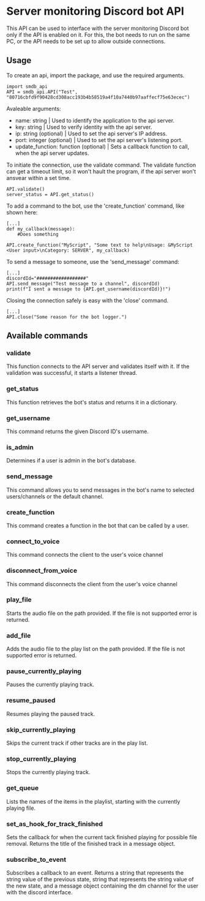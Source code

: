 # Server monitoring Discord bot API

This API can be used to interface with the server monitoring Discord bot only if the API is enabled on it. For this, the bot needs to run on the same PC, or the API needs to be set up to allow outside connections.

## Usage

To create an api, import the package, and use the required arguments.

```
import smdb_api
API = smdb_api.API("Test", "80716cbfd9f90428cd308acc193b4b58519a4f10a7440b97aaffecf75e63ecec")
```

Avaleable arguments:

- name: string | Used to identify the application to the api server.
- key: string | Used to verify identity with the api server.
- ip: string (optional) | Used to set the api server's IP address.
- port: integer (optional) | Used to set the api server's listening port.
- update_function: function (optional) | Sets a callback function to call, when the api server updates.

To initiate the connection, use the validate command. The validate function can get a timeout limit, so it won't hault the program, if the api server won't ansvear within a set time.

```
API.validate()
server_status = API.get_status()
```

To add a command to the bot, use the 'create_function' command, like shown here:

```
[...]
def my_callback(message):
    #Does something

API.create_function("MyScript", "Some text to help\nUsage: &MyScript <User input>\nCategory: SERVER", my_callback)
```

To send a message to someone, use the 'send_message' command:

```
[...]
discordId="##################"
API.send_message("Test message to a channel", discordId)
print(f"I sent a message to {API.get_username(discordId)}!")
```

Closing the connection safely is easy with the 'close' command.

```
[...]
API.close("Some reason for the bot logger.")
```

## Available commands

### validate

This function connects to the API server and validates itself with it. If the validation was successful, it starts a listener thread.

### get_status

This function retrieves the bot's status and returns it in a dictionary.

### get_username

This command returns the given Discord ID's username.

### is_admin

Determines if a user is admin in the bot's database.

### send_message

This command allows you to send messages in the bot's name to selected users/channels or the default channel.

### create_function

This command creates a function in the bot that can be called by a user.

### connect_to_voice

This command connects the client to the user's voice channel

### disconnect_from_voice

This command disconnects the client from the user's voice channel

### play_file

Starts the audio file on the path provided. If the file is not supported error is returned.

### add_file

Adds the audio file to the play list on the path provided. If the file is not supported error is returned.

### pause_currently_playing

Pauses the currently playing track.

### resume_paused

Resumes playing the paused track.

### skip_currently_playing

Skips the current track if other tracks are in the play list.

### stop_currently_playing

Stops the currently playing track.

### get_queue

Lists the names of the items in the playlist, starting with the currently playing file.

### set_as_hook_for_track_finished

Sets the callback for when the current tack finished playing for possible file removal. Returns the title of the finished track in a message object.

### subscribe_to_event

Subscribes a callback to an event. Returns a string that represents the string value of the previous state, string that represents the string value of the new state, and a message object containing the dm channel for the user with the discord interface.
